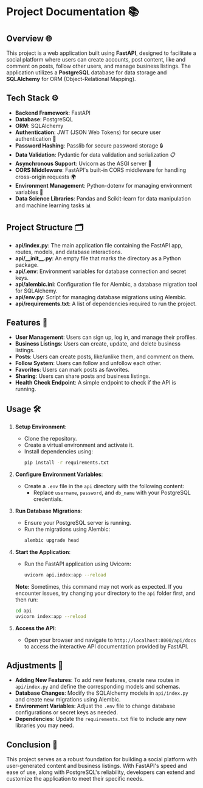 # Project Documentation 📚

## Overview 🌐

This project is a web application built using **FastAPI**, designed to facilitate a social platform where users can create accounts, post content, like and comment on posts, follow other users, and manage business listings. The application utilizes a **PostgreSQL** database for data storage and **SQLAlchemy** for ORM (Object-Relational Mapping).

## Tech Stack ⚙️
- **Backend Framework**: FastAPI
- **Database**: PostgreSQL
- **ORM**: SQLAlchemy
- **Authentication**: JWT (JSON Web Tokens) for secure user authentication 🔑
- **Password Hashing**: Passlib for secure password storage 🔒
- **Data Validation**: Pydantic for data validation and serialization 📋
- **Asynchronous Support**: Uvicorn as the ASGI server 🚀
- **CORS Middleware**: FastAPI's built-in CORS middleware for handling cross-origin requests 🌍
- **Environment Management**: Python-dotenv for managing environment variables 🌱
- **Data Science Libraries**: Pandas and Scikit-learn for data manipulation and machine learning tasks 📊

## Project Structure 🗂️
- **api/index.py**: The main application file containing the FastAPI app, routes, models, and database interactions.
- **api/\_\_init\_\_.py**: An empty file that marks the directory as a Python package.
- **api/.env**: Environment variables for database connection and secret keys.
- **api/alembic.ini**: Configuration file for Alembic, a database migration tool for SQLAlchemy.
- **api/env.py**: Script for managing database migrations using Alembic.
- **api/requirements.txt**: A list of dependencies required to run the project.

## Features 🌟
- **User Management**: Users can sign up, log in, and manage their profiles.
- **Business Listings**: Users can create, update, and delete business listings.
- **Posts**: Users can create posts, like/unlike them, and comment on them.
- **Follow System**: Users can follow and unfollow each other.
- **Favorites**: Users can mark posts as favorites.
- **Sharing**: Users can share posts and business listings.
- **Health Check Endpoint**: A simple endpoint to check if the API is running.

## Usage 🛠️
1. **Setup Environment**:
   - Clone the repository.
   - Create a virtual environment and activate it.
   - Install dependencies using:
     ```bash
     pip install -r requirements.txt
     ```
2. **Configure Environment Variables**:
   - Create a `.env` file in the `api` directory with the following content:
     - Replace `username`, `password`, and `db_name` with your PostgreSQL credentials.
3. **Run Database Migrations**:
   - Ensure your PostgreSQL server is running.
   - Run the migrations using Alembic:
     ```bash
     alembic upgrade head
     ```
4. **Start the Application**:
   - Run the FastAPI application using Uvicorn:
     ```bash
     uvicorn api.index:app --reload
     ```
    **Note:** Sometimes, this command may not work as expected. If you encounter issues, try changing your directory to the `api` folder first, and then run:

    ```bash
    cd api
    uvicorn index:app --reload
    ```

5. **Access the API**:
   - Open your browser and navigate to `http://localhost:8000/api/docs` to access the interactive API documentation provided by FastAPI.

## Adjustments 🔧
- **Adding New Features**: To add new features, create new routes in `api/index.py` and define the corresponding models and schemas.
- **Database Changes**: Modify the SQLAlchemy models in `api/index.py` and create new migrations using Alembic.
- **Environment Variables**: Adjust the `.env` file to change database configurations or secret keys as needed.
- **Dependencies**: Update the `requirements.txt` file to include any new libraries you may need.

## Conclusion 🏁
This project serves as a robust foundation for building a social platform with user-generated content and business listings. With FastAPI's speed and ease of use, along with PostgreSQL's reliability, developers can extend and customize the application to meet their specific needs.

